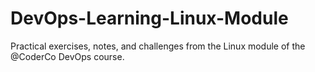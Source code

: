 # DevOps-Learning-Linux-Module
Practical exercises, notes, and challenges from the Linux module of the @CoderCo DevOps course.
